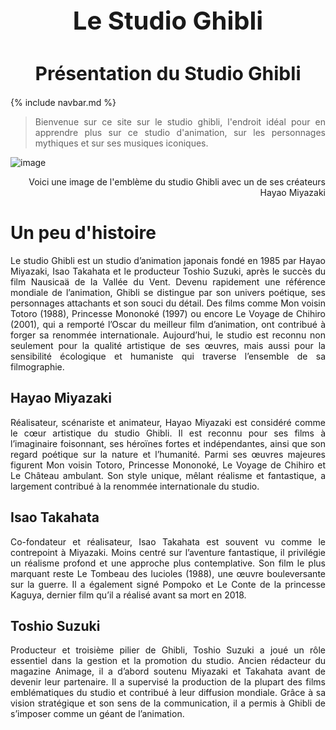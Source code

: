 <h1 style="text-align:center; font-size:40px;">
Le Studio Ghibli</h1>

  
<h1 style="text-align:center; font-size:30px;"> Présentation du Studio Ghibli </h1>

{% include navbar.md %}


> <div style="text-align: justify;">Bienvenue sur ce site sur le studio ghibli, l'endroit idéal pour en apprendre plus sur ce studio d'animation, sur les personnages mythiques et sur ses musiques iconiques.</div>

![image](https://github.com/user-attachments/assets/f53586bb-4c02-4812-900b-fe84d141e0f6)
 <p style="text-align:right;">Voici une image de l'emblème du studio Ghibli avec un de ses créateurs Hayao Miyazaki</p>

# Un peu d'histoire

<div style="text-align: justify;">         Le studio Ghibli est un studio d’animation japonais fondé en 1985 par Hayao Miyazaki, Isao Takahata et le producteur Toshio Suzuki, après le succès du film Nausicaä de la Vallée du Vent. Devenu rapidement une référence mondiale de l’animation, Ghibli se distingue par son univers poétique, ses personnages attachants et son souci du détail. Des films comme Mon voisin Totoro (1988), Princesse Mononoké (1997) ou encore Le Voyage de Chihiro (2001), qui a remporté l’Oscar du meilleur film d’animation, ont contribué à forger sa renommée internationale. Aujourd’hui, le studio est reconnu non seulement pour la qualité artistique de ses œuvres, mais aussi pour la sensibilité écologique et humaniste qui traverse l’ensemble de sa filmographie.</div>

## Hayao Miyazaki

<div style="text-align: justify;">  Réalisateur, scénariste et animateur, Hayao Miyazaki est considéré comme le cœur artistique du studio Ghibli. Il est reconnu pour ses films à l’imaginaire foisonnant, ses héroïnes fortes et indépendantes, ainsi que son regard poétique sur la nature et l’humanité. Parmi ses œuvres majeures figurent Mon voisin Totoro, Princesse Mononoké, Le Voyage de Chihiro et Le Château ambulant. Son style unique, mêlant réalisme et fantastique, a largement contribué à la renommée internationale du studio.</div>

## Isao Takahata

<div style="text-align: justify;">  Co-fondateur et réalisateur, Isao Takahata est souvent vu comme le contrepoint à Miyazaki. Moins centré sur l’aventure fantastique, il privilégie un réalisme profond et une approche plus contemplative. Son film le plus marquant reste Le Tombeau des lucioles (1988), une œuvre bouleversante sur la guerre. Il a également signé Pompoko et Le Conte de la princesse Kaguya, dernier film qu’il a réalisé avant sa mort en 2018.</div>

## Toshio Suzuki

<div style="text-align: justify;">  Producteur et troisième pilier de Ghibli, Toshio Suzuki a joué un rôle essentiel dans la gestion et la promotion du studio. Ancien rédacteur du magazine Animage, il a d’abord soutenu Miyazaki et Takahata avant de devenir leur partenaire. Il a supervisé la production de la plupart des films emblématiques du studio et contribué à leur diffusion mondiale. Grâce à sa vision stratégique et son sens de la communication, il a permis à Ghibli de s’imposer comme un géant de l’animation.</div>
